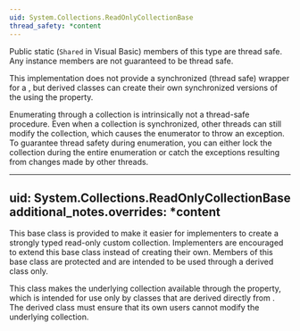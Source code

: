 ```yaml
---
uid: System.Collections.ReadOnlyCollectionBase
thread_safety: *content
---
```


Public static (`Shared` in Visual Basic) members of this type are thread safe. Any instance members are not guaranteed to be thread safe.  
  
 This implementation does not provide a synchronized (thread safe) wrapper for a <xref href="System.Collections.ReadOnlyCollectionBase"></xref>, but derived classes can create their own synchronized versions of the <xref href="System.Collections.ReadOnlyCollectionBase"></xref> using the <xref href="System.Collections.ICollection.SyncRoot"></xref> property.  
  
 Enumerating through a collection is intrinsically not a thread-safe procedure. Even when a collection is synchronized, other threads can still modify the collection, which causes the enumerator to throw an exception. To guarantee thread safety during enumeration, you can either lock the collection during the entire enumeration or catch the exceptions resulting from changes made by other threads.


---
uid: System.Collections.ReadOnlyCollectionBase
additional_notes.overrides: *content
---

<p>This base class is provided to make it easier for implementers to create a strongly typed read-only custom collection. Implementers are encouraged to extend this base class instead of creating their own. Members of this base class are protected and are intended to be used through a derived class only.  
  
 This class makes the underlying collection available through the <xref href="System.Collections.ReadOnlyCollectionBase.InnerList"></xref> property, which is intended for use only by classes that are derived directly from <xref href="System.Collections.ReadOnlyCollectionBase"></xref>. The derived class must ensure that its own users cannot modify the underlying collection.</p>


